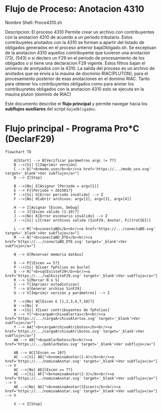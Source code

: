 # Flujo de Proceso: Anotacion 4310

Nombre Shell: Proce4310.sh

Descripcion: El proceso 4310 Permite crear un archivo con contribuyentes con la anotacion 4310 de acuerdo a un periodo tributario. Estos contribuyetes anotados con la 4310 se forman a apartir del listado de obligados generados en el proceso anterior bajaObligado.sh.
Se exceptuan de la anotacion 4310 aquellos contribuyente que tuvieron una anotacion (73), (543) o si declaro un F29 en el periodo de procesamiento de los obligados o si tiene una declaracion F29 vigente. Estos filtros bajan el universo de anotyados con la 4310. La salida del proceso es un archivo de anotados que se envia a la mauina de docminio RIAC(PLUTON), para el procesamiento posterior de esas anotaciones en el dominio RIAC. 
Tanto para obtener los contribuyentes obligados como para anotar los contribuynetes obligados con la anotacion 4310 esto se ejecuta en la mauina pluton (dominIo de RIAC) 

Este documento describe el **flujo principal** y permite navegar hacia los **subflujos auxiliares** del script `bajaObligados`.

# Flujo principal - Programa Pro\*C (DeclarF29)

```mermaid
flowchart TD

    A[Start] --> B[Verificar parámetros argc != 7?]
    B -->|Sí| C[Imprimir versión]
    C --> D["<b>modo_uso</b><br/><a href='https://.../modo_uso.svg' target='_blank'>Ver subflujo</a>"]
    D --> Z[Stop]

    B -->|No| E[Asignar lPeriodo = argv[1]]
    E --> F{lPeriodo < 201501?}
    F -->|Sí| G[Error periodo inválido] --> Z
    F -->|No| H[abrir archivos: argv[2], argv[3], argv[4]]

    H --> I[Asignar lEscen, Debug]
    I --> J{lEscen válido (1-10)?}
    J -->|No| K[Error escenario inválido] --> Z
    J -->|Sí| L[Crear archivos salida (SinF29, Anotar, FiltroCSEI)]

    L --> M["<b>conectaBD</b><br/><a href='https://.../conectaBD.svg' target='_blank'>Ver subflujo</a>"]
    M --> N["<b>conectaBD_DTE</b><br/><a href='https://.../conectaBD_DTE.svg' target='_blank'>Ver subflujo</a>"]

    N --> O[Reservar memoria datAux]

    O --> P{lEscen == 5?}
    P -->|Sí| Q[Leer fpFolios en bucle]
    Q --> R["<b>sqlExisteF29</b><br/><a href='https://.../sqlExisteF29.svg' target='_blank'>Ver subflujo</a>"]
    R --> S[Marcar N o S]
    S --> T[Imprimir estadísticas]
    T --> U[Generar archivo SinF29]
    U --> V[Imprimir versión y parámetros] --> Z

    P -->|No| W{lEscen ∈ [1,2,3,4,7,10]?}
    W -->|No| V
    W -->|Sí| X[Leer contribuyentes de fpFolios]
    X --> Y["<b>cargaArchivoAlertas</b><br/><a href='https://.../cargaArchivoAlertas.svg' target='_blank'>Ver subflujo</a>"]
    Y --> AA["<b>cargaArchivoAtributos</b><br/><a href='https://.../cargaArchivoAtributos.svg' target='_blank'>Ver subflujo</a>"]
    AA --> AB["<b>poblarDatos</b><br/><a href='https://.../poblarDatos.svg' target='_blank'>Ver subflujo</a>"]

    AB --> AC{lEscen == 10?}
    AC -->|Sí| AD["<b>nominaAnotar(1-4)</b><br/><a href='https://.../nominaAnotar.svg' target='_blank'>Ver subflujo</a>"] --> V
    AC -->|No| AE{lEscen == 7?}
    AE -->|Sí| AF["<b>nominaAnotar(2-3)</b><br/><a href='https://.../nominaAnotar.svg' target='_blank'>Ver subflujo</a>"] --> V
    AE -->|No| AG["<b>nominaAnotar(lEscen)</b><br/><a href='https://.../nominaAnotar.svg' target='_blank'>Ver subflujo</a>"] --> V

    V --> Z[Stop]
